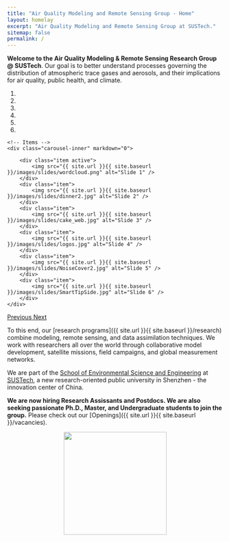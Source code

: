 ```yaml
---
title: "Air Quality Modeling and Remote Sensing Group - Home"
layout: homelay
excerpt: "Air Quality Modeling and Remote Sensing Group at SUSTech."
sitemap: false
permalink: /
---
```


**Welcome to the Air Quality Modeling & Remote Sensing Research Group @ SUSTech**. 
Our goal is to better understand processes governing the distribution of atmospheric trace gases and aerosols, and their implications for air quality, public health, and climate.

<div markdown="0" id="carousel" class="carousel slide" data-ride="carousel" data-interval="6000" data-pause="hover" >
    <!-- Menu -->
    <ol class="carousel-indicators">
        <li data-target="#carousel" data-slide-to="0" class="active"></li>
        <li data-target="#carousel" data-slide-to="1"></li>
        <li data-target="#carousel" data-slide-to="2"></li>
        <li data-target="#carousel" data-slide-to="3"></li>
        <li data-target="#carousel" data-slide-to="4"></li>
        <li data-target="#carousel" data-slide-to="5"></li>
    </ol>

    <!-- Items -->
    <div class="carousel-inner" markdown="0">

        <div class="item active">
            <img src="{{ site.url }}{{ site.baseurl }}/images/slides/wordcloud.png" alt="Slide 1" />
        </div>
        <div class="item">
            <img src="{{ site.url }}{{ site.baseurl }}/images/slides/dinner2.jpg" alt="Slide 2" />
        </div>
        <div class="item">
            <img src="{{ site.url }}{{ site.baseurl }}/images/slides/cake_web.jpg" alt="Slide 3" />
        </div>
        <div class="item">
            <img src="{{ site.url }}{{ site.baseurl }}/images/slides/logos.jpg" alt="Slide 4" />
        </div>
        <div class="item">
            <img src="{{ site.url }}{{ site.baseurl }}/images/slides/NoiseCover2.jpg" alt="Slide 5" />
        </div>
        <div class="item">
            <img src="{{ site.url }}{{ site.baseurl }}/images/slides/SmartTipSide.jpg" alt="Slide 6" />
        </div>
    </div>
  <a class="left carousel-control" href="#carousel" role="button" data-slide="prev">
    <span class="glyphicon glyphicon-chevron-left" aria-hidden="true"></span>
    <span class="sr-only">Previous</span>
  </a>
  <a class="right carousel-control" href="#carousel" role="button" data-slide="next">
    <span class="glyphicon glyphicon-chevron-right" aria-hidden="true"></span>
    <span class="sr-only">Next</span>
  </a>
</div>

To this end, our [research programs]({{ site.url }}{{ site.baseurl }}/research) combine modeling, remote sensing, and data assimilation techniques.
We work with researchers all over the world through collaborative model development, satellite missions, field campaigns, and global measurement networks.

We are part of the [School of Environmental Science and Engineering](https://ese.sustc.edu.cn/en/) at [SUSTech](https://www.sustech.edu.cn/en), a new research-oriented public university in Shenzhen - the innovation center of China.

**We are now hiring Research Assissants and Postdocs. 
We are also seeking passionate Ph.D., Master, and Undergraduate students to join the group.**
Please check out our [Openings]({{ site.url }}{{ site.baseurl }}/vacancies).

<p style="text-align:center;"><img src="{{ site.url }}{{ site.baseurl }}/images/sustech_logo.png" style="width: 240px">
